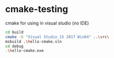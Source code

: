 # cmake-testing
cmake for using in visual studio (no IDE)


```bash
cd build
cmake -G "Visual Studio 15 2017 Win64" ..\src\
msbuild .\hello-cmake.sln
cd debug
.\hello-cmake.exe
```